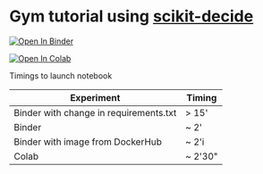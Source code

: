# Gym tutorial using [scikit-decide](https://github.com/airbus/scikit-decide)

[![Open In Binder](https://mybinder.org/badge_logo.svg)](https://mybinder.org/v2/gh/galleon/scikit-gym/HEAD?filepath=notebook.ipynb)

[![Open In Colab](https://colab.research.google.com/assets/colab-badge.svg)](https://colab.research.google.com/github/galleon/scikit-gym/blob/main/notebook.ipynb)


Timings to launch notebook

 Experiment | Timing |
----------- | ------ |
Binder with change in requirements.txt | > 15'   |
Binder                                 | ~ 2'    |
Binder with image from DockerHub       | ~ 2'i   |
Colab                                  | ~ 2'30" |

